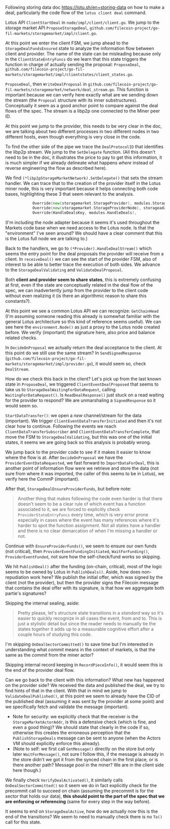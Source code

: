Following storing data doc https://lotu.sh/en+storing-data on how to make a deal, particularly the code flow of the `lotus client deal` command.

Lotus API `ClientStartDeal` in `node/impl/client/client.go`. We jump to the storage market API `ProposeStorageDeal`, `github.com/filecoin-project/go-fil-markets/storagemarket/impl/client.go`.

At this point we enter the client FSM, we jump ahead to the `StorageDealFundsEnsured` state to analyze the information flow between client and provider. The name of the state can be misleading because only in the `ClientStateEntryFuncs` do we learn that this state triggers the function in charge of actually sending the proposal: `ProposeDeal`, `github.com/filecoin-project/go-fil-markets/storagemarket/impl/clientstates/client_states.go`.

`ProposeDeal`, then `WriteDealProposal` in `github.com/filecoin-project/go-fil-markets/storagemarket/network/deal_stream.go`. This function is important because we can verify here exactly what are we sending down the stream (the `Proposal` structure with its inner substructures). Conceptually it seem as a good anchor point to compare against the deal flows of the spec. The stream is a libp2p one connected to the Miner peer ID.

At this point we jump to the provider, this needs to be very clear in the doc, we are talking about two different processes in two different nodes in two different hosts, even though everything is very close in the code.

To find the other side of the pipe we trace the `DealProtocolID` that identifies the libp2p stream. We jump to the `SetDelegate` function. (All this doesn't need to be in the doc, it illustrates the price to pay to get this information, it is much simpler if we already delineate what happens _where_ instead of reverse engineering the flow as described here).

We find `(*libp2pStorageMarketNetwork).SetDelegate()` that sets the stream handler. We can trace that to the creation of the provider itself in the Lotus miner node, this is very important because it helps connecting both code bases, highlighting these 3 that seem relevant to the analysis.

```Go
			Override(new(storagemarket.StorageProvider), modules.StorageProvider),
			Override(new(storagemarket.StorageProviderNode), storageadapter.NewProviderNodeAdapter),
			Override(HandleDealsKey, modules.HandleDeals),
```

(I'm including the node adapter because it seems it's used throughout the Markets code base when we need access to the Lotus node. Is that the "environment" I've seen around? We should have a clear comment that this is the Lotus full node we are talking to.)

Back to the handlers, we go to `(*Provider).HandleDealStream()` which seems the entry point for the deal proposals the provider will receive from a client. In `receiveDeal()` we can see the start of the provider FSM, also of interest to be able to better trace the execution of both sides. We advance to the `StorageDealValidating` and `ValidateDealProposal`.

Both **client and provider seem to share states**, this is extremely confusing at first, even if the state are conceptually related in the deal flow of the spec, we can inadvertently jump from the provider to the client code without even realizing it (is there an algorithmic reason to share this constants?).

At this point we see a common Lotus API we can recognize: `GetChainHead` (I'm assuming someone reading this already is somewhat familiar with the general Lotus architecture so this kind of reference seems useful). We can see here the `environment.Node()` as just a proxy to the Lotus node created before. We verify (important) the signature here, also price and balance related checks.

In `DecideOnProposal` we actually return the deal acceptance to the client. At this point do we still use the same stream? In `SendSignedResponse` (`github.com/filecoin-project/go-fil-markets/storagemarket/impl/provider.go`), it would seem so, check `DealStream`.

How do we check this back in the client? Let's pick up from the last known state in `ProposeDeal`, we triggered `ClientEventDealProposed` that seems to take us to `StorageDealWaitingForDataRequest`, calling `WaitingForDataRequest()`. Is `ReadDealResponse()` just stuck on a read waiting for the provider to respond? We are unmarshaling a `SignedResponse` so it would seem so.

`StartDataTransfer()`: we open a _new_ channel/stream for the data (important). We trigger `ClientEventDataTransferInitiated` and then it's not clear how to continue. Following the events we reach `ClientDataTransferSubscriber` and `ClientEventDataTransferComplete`, that move the FSM to `StorageDealValidating`, but this was one of the initial states, it seems we are going back so this analysis is probably wrong.

We jump back to the provider code to see if it makes it easier to know where the flow is at. After `DecideOnProposal` we have the `ProviderEventDataRequested`, we fast forward to `ImportDataForDeal`, this is another point of information flow were we retrieve and store the data (not sure from where it was imported, the caller of this seems to be in Lotus), we verify here the CommP (important).

After that, `StorageDealEnsureProviderFunds`, but before note:

> Another thing that makes following the code even harder is that there doesn't seem to be a clear rule of which event has a function associated to it, we are forced to explicitly check `ProviderStateEntryFuncs` every time, which is very error prone especially in cases where the event has many references where it's harder to spot the function assignment. Not all states have a handler and there is no clear demarcation of when I'm missing a handler or not.

Continue with `EnsureProviderFunds()`, we seem to ensure our own funds (not critical), then `ProviderEventFundingInitiated`, `WaitForFunding()`, `ProviderEventFunded`, not sure how the self-check/fund works so skipping.

We hit `PublishDeal()` after the funding (on-chain, critical), most of the logic seems to be owned by Lotus in `PublishDeals()`. Aside, how does non-repudiation work here? We publish the initial offer, which was signed by the client (not the provider), but then the provider signs the Filecoin message that contains the deal offer with its signature, is that how we aggregate both partie's signatures?

Skipping the internal sealing, aside:

> Pretty please, let's structure state transitions in a _standard_ way so it's easier to quickly recognize in all cases the event, from and to. This is just a stylistic detail but since the reader needs to manually tie the states together it adds up to a measurable cognitive effort after a couple hours of studying this code.

I'm skipping `OnDealSectorCommitted()` to save time but I'm interested in understanding what _commit_ means in the context of markets, is that the same as the _commit_ from the miner actor?

Skipping internal record keeping in `RecordPieceInfo()`, it would seem this is the end of the provider deal flow.

Can we go back to the client with this information? What new has happened on the provider side? We received the data and published the deal, we try to find hints of that in the client. With that in mind we jump to `ValidateDealPublished()`, at this point we seem to already have the CID of the published deal (assuming it was sent by the provider at some point) and we specifically fetch and validate the message (important).
* Note for security: we explicitly check that the receiver is the `StorageMarketActorAddr`, is this a defensive check (which is fine, and even a good thing)? We should state that clearly in the code if so, otherwise this creates the erroneous perception that the `PublishStorageDeals` message can be sent to anyone (when the Actors VM should explicitly enforce this already).
* (Note to self: we first call `GetMessage()` directly on the store but only later `WaitForMessage()`, not sure I follow this, if the message is already in the store didn't we got it from the synced chain in the first place, or is there another path? Message pool in the miner? We are in the client side here though.)

We finally check `VerifyDealActivated()`, it similarly calls `OnDealSectorCommitted()` so it seem we do in fact explicitly check for the precommit call to succeed on chain (assuming the precommit is for the sector that holds our data), **this should point to the part of the spec that we are enforcing or referencing** (same for every step in the way before).

It seems to end on `StorageDealActive`, how do we actually now this is the end of the transitions? We seem to need to manually check there is no `To()` call for this state.
